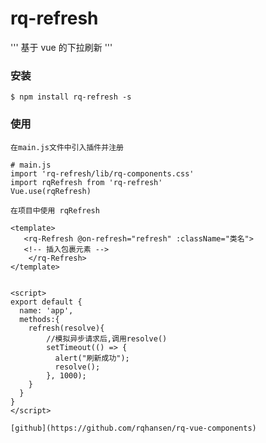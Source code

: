 # rq-refresh

'''
基于 vue 的下拉刷新
'''

### 安装

```
$ npm install rq-refresh -s
```

### 使用

```
在main.js文件中引入插件并注册
```

```
# main.js
import 'rq-refresh/lib/rq-components.css'
import rqRefresh from 'rq-refresh'
Vue.use(rqRefresh)
```

```
在项目中使用 rqRefresh
```

```
<template>
   <rq-Refresh @on-refresh="refresh" :className="类名">
   <!-- 插入包裹元素 -->
    </rq-Refresh>
</template>


<script>
export default {
  name: 'app',
  methods:{
    refresh(resolve){
        //模拟异步请求后,调用resolve()
        setTimeout(() => {
          alert("刷新成功");
          resolve();
        }, 1000);
    }
  }
}
</script>
```

```
[github](https://github.com/rqhansen/rq-vue-components)
```
